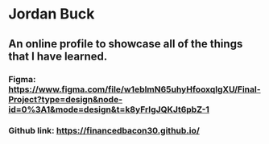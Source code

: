# Jordan Buck  
## An online profile to showcase all of the things that I have learned.
### Figma: https://www.figma.com/file/w1ebImN65uhyHfooxqlgXU/Final-Project?type=design&node-id=0%3A1&mode=design&t=k8yFrIgJQKJt6pbZ-1

### Github link: https://financedbacon30.github.io/
